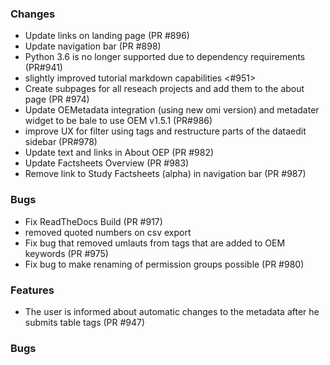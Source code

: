 ### Changes

- Update links on landing page (PR #896)
- Update navigation bar (PR #898)
- Python 3.6 is no longer supported due to dependency requirements (PR#941)
- slightly improved tutorial markdown capabilities <#951>
- Create subpages for all reseach projects and add them to the about page (PR #974)
- Update OEMetadata integration (using new omi version) and metadater widget to be bale to use OEM v1.5.1 (PR#986)
- improve UX for filter using tags and restructure parts of the dataedit sidebar (PR#978)
- Update text and links in About OEP (PR #982)
- Update Factsheets Overview (PR #983)
- Remove link to Study Factsheets (alpha) in navigation bar (PR #987)

### Bugs

- Fix ReadTheDocs Build (PR #917)
- removed quoted numbers on csv export
- Fix bug that removed umlauts from tags that are added to OEM keywords (PR #975)
- Fix bug to make renaming of permission groups possible (PR #980)

### Features

- The user is informed about automatic changes to the metadata after he submits table tags (PR #947)

### Bugs
